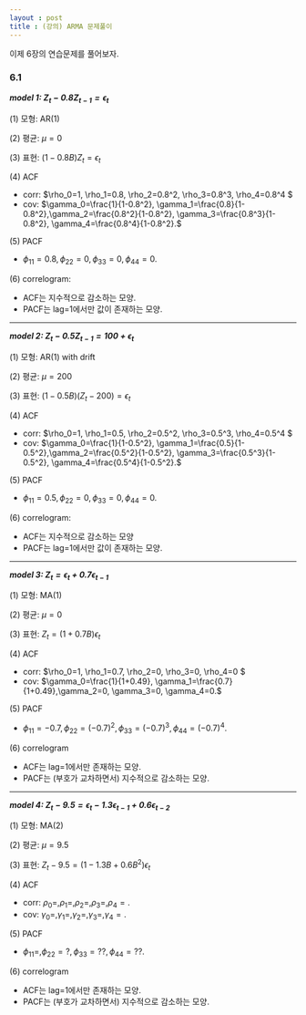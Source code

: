 ```yaml
---
layout : post 
title : (강의) ARMA 문제풀이 
---
```


이제 6장의 연습문제를 풀어보자. 

### 6.1 

***model 1: $Z_t-0.8Z_{t-1}=\epsilon_t$***

(1) 모형: AR(1)

(2) 평균: $\mu=0$

(3) 표현: $(1-0.8B)Z_t=\epsilon_t$

(4) ACF 
- corr: $\rho_0=1, \rho_1=0.8, \rho_2=0.8^2, \rho_3=0.8^3, \rho_4=0.8^4 $ 
- cov: $\gamma_0=\frac{1}{1-0.8^2}, \gamma_1=\frac{0.8}{1-0.8^2},\gamma_2=\frac{0.8^2}{1-0.8^2}, \gamma_3=\frac{0.8^3}{1-0.8^2}, \gamma_4=\frac{0.8^4}{1-0.8^2}.$

(5) PACF
- $\phi_{11}=0.8, \phi_{22}=0, \phi_{33}=0, \phi_{44}=0.$

(6) correlogram: 
- ACF는 지수적으로 감소하는 모양. 
- PACF는 lag=1에서만 값이 존재하는 모양.  

---

***model 2: $Z_t-0.5Z_{t-1}=100+\epsilon_t$***

(1) 모형: AR(1) with drift 

(2) 평균: $\mu=200$

(3) 표현: $(1-0.5B)(Z_t-200)=\epsilon_t$

(4) ACF 
- corr: $\rho_0=1, \rho_1=0.5, \rho_2=0.5^2, \rho_3=0.5^3, \rho_4=0.5^4 $ 
- cov: $\gamma_0=\frac{1}{1-0.5^2}, \gamma_1=\frac{0.5}{1-0.5^2},\gamma_2=\frac{0.5^2}{1-0.5^2}, \gamma_3=\frac{0.5^3}{1-0.5^2}, \gamma_4=\frac{0.5^4}{1-0.5^2}.$

(5) PACF
- $\phi_{11}=0.5, \phi_{22}=0, \phi_{33}=0, \phi_{44}=0.$

(6) correlogram:
- ACF는 지수적으로 감소하는 모양
- PACF는 lag=1에서만 값이 존재하는 모양. 

---

***model 3: $Z_t=\epsilon_t+0.7\epsilon_{t-1}$***

(1) 모형: MA(1)

(2) 평균: $\mu=0$

(3) 표현: $Z_t=(1+0.7B)\epsilon_t$

(4) ACF 
- corr: $\rho_0=1, \rho_1=0.7, \rho_2=0, \rho_3=0, \rho_4=0 $ 
- cov: $\gamma_0=\frac{1}{1+0.49}, \gamma_1=\frac{0.7}{1+0.49},\gamma_2=0, \gamma_3=0, \gamma_4=0.$

(5) PACF
- $\phi_{11}=-0.7, \phi_{22}=(-0.7)^2, \phi_{33}=(-0.7)^3, \phi_{44}=(-0.7)^4.$

(6) correlogram
- ACF는 lag=1에서만 존재하는 모양. 
- PACF는 (부호가 교차하면서) 지수적으로 감소하는 모양. 

---

***model 4: $Z_t-9.5=\epsilon_t-1.3\epsilon_{t-1}+0.6\epsilon_{t-2}$***

(1) 모형: MA(2)

(2) 평균: $\mu=9.5$

(3) 표현: $Z_t-9.5=(1-1.3B+0.6B^2)\epsilon_t$

(4) ACF 
- corr: $\rho_0=, \rho_1=, \rho_2=, \rho_3=, \rho_4=.$ 
- cov: $\gamma_0=, \gamma_1=,\gamma_2=, \gamma_3=, \gamma_4=.$

(5) PACF
- $\phi_{11}=, \phi_{22}=?, \phi_{33}=??, \phi_{44}=??.$

(6) correlogram
- ACF는 lag=1에서만 존재하는 모양. 
- PACF는 (부호가 교차하면서) 지수적으로 감소하는 모양. 
